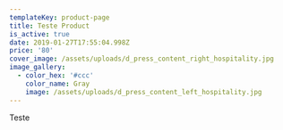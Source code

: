 ```yaml
---
templateKey: product-page
title: Teste Product
is_active: true
date: 2019-01-27T17:55:04.998Z
price: '80'
cover_image: /assets/uploads/d_press_content_right_hospitality.jpg
image_gallery:
  - color_hex: '#ccc'
    color_name: Gray
    image: /assets/uploads/d_press_content_left_hospitality.jpg
---
```

Teste
